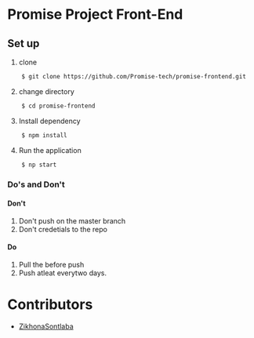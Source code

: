 # Promise Project Front-End

## Set up
1) clone
```bash
	$ git clone https://github.com/Promise-tech/promise-frontend.git
```
2) change directory
```bash
	$ cd promise-frontend
```
3) Install dependency
```bash
	$ npm install
```
4) Run the application
```bash
	$ np start
```

### Do's and Don't

#### Don't
1) Don't push on the master branch
2) Don't credetials to the repo

#### Do
1) Pull the before push
2) Push atleat everytwo days.


# Contributors
* [ZikhonaSontlaba](https://github.com/ZikhonaSontlaba)
 
